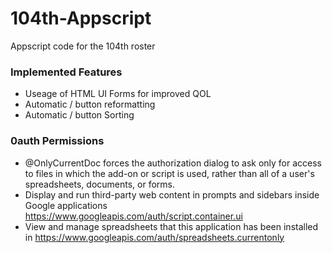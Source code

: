 # 104th-Appscript
Appscript code for the 104th roster

### Implemented Features
- Useage of HTML UI Forms for improved QOL
- Automatic / button reformatting
- Automatic / button Sorting


### 0auth Permissions
- @OnlyCurrentDoc forces the authorization dialog to ask only for access to files in which the add-on or script is used, rather than all of a user's spreadsheets, documents, or forms. 
- Display and run third-party web content in prompts and sidebars inside Google applications	https://www.googleapis.com/auth/script.container.ui
- View and manage spreadsheets that this application has been installed in	https://www.googleapis.com/auth/spreadsheets.currentonly

